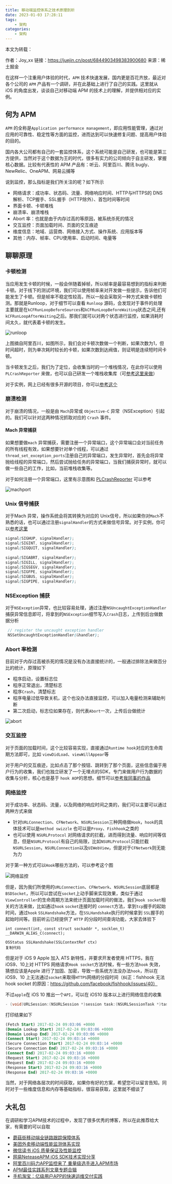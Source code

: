 ```yaml
---
title: 移动端监控体系之技术原理剖析
date: 2023-01-03 17:28:11
tags:
    - 架构
categories:
    - 架构
---
```


本文为转载：

作者：Joy_xx
链接：https://juejin.cn/post/6844903498383900680
来源：稀土掘金



在这样一个注重用户体验的时代，`APM` 技术快速发展，国内更是百花齐放，最近对各个公司的 `APM` 产品有一个调研，并在此基础上进行了自己的实践。这里就从 iOS 的角度出发，谈谈自己对移动端 APM 的技术上的理解，并提供相对应的实例。

## 何为 APM

`APM` 的全称是`Application performance management`，即应用性能管理，通过对应用的可靠性、稳定性等方面的监控，进而达到可以快速修复问题、提高用户体验的目的。

国内各大公司都有自己的一套监控体系，这个系统可能是自己研发，也可能是第三方提供，当然对于这个数据为王的时代，很多有实力的公司倾向于自主研发，掌握核心数据。比较有代表性的 APM 产品有：听云、阿里百川、腾讯 bugly、NewRelic、OneAPM、网易云捕等

说到监控，那么指标是我们所关注的呢？如下所示

- 网络请求：成功率、状态码、流量、网络响应时间、HTTP与HTTPS的 DNS 解析、TCP握手、SSL握手（HTTP除外）、首包时间等时间
- 界面卡顿、卡顿堆栈
- 崩溃率、崩溃堆栈
- Abort 率：也就是由于内存过高的等原因，被系统杀死的情况
- 交互监控：页面加载时间、页面的交互痕迹
- 维度信息：地域、运营商、网络接入方式、操作系统、应用版本等
- 其他：内存、帧率、CPU使用率、启动时间、电量等

## 聊聊原理

### 卡顿检测

当应用发生卡顿的时候，一般会伴随着掉帧，所以帧率是最容易想到的指标来判断卡顿。对于线下的测试环境，我们可以使用帧率来对开发做一些提示，告诉他们可能发生了卡顿。但是帧率不稳定性较高，所以一般会采取另一种方式来做卡顿检测。那就是Runloop，对于细节可以查看 `Runloop` 源码，会发现对于事件的处理主要就是在`kCFRunLoopBeforeSources`和`kCFRunLoopBeforeWaiting`状态之间,还有`kCFRunLoopAfterWaiting`之后。那我们就可以对两个状态进行监控，如果消耗时间太久，就代表着卡顿的发生。



![runloop](runloop.jpg)



上图摘自阿里百川，如图所示，我们会对卡顿次数做一个判断，如果次数为1，但时间超时，则为单次耗时较长的卡顿，如果次数到达阀值，则证明是连续短时间卡顿。

当卡顿发生之后，我们为了定位，会收集当时的一个堆栈情况，在此你可以使用 `PLCrashReporter` 来做，也可以自己研发一个堆栈收集库（可[参考这里来做](http://www.jianshu.com%2Fp%2F7e4c7b94ca36)）

对于实例，网上已经有很多开源的项目，你可以[参考这个](https://link.juejin.cn?target=https%3A%2F%2Fgithub.com%2Fsuifengqjn%2FPerformanceMonitor)

### 崩溃检测

对于崩溃的情况，一般是由 `Mach`异常或 `Objective-C` 异常（NSException）引起的。我们可以针对这两种情况抓取对应的 `Crash` 事件。

#### Mach 异常捕获

如果想要做`mach` 异常捕获，需要注册一个异常端口，这个异常端口会对当前任务的所有线程有效，如果想要针对单个线程，可以通过 `thread_set_exception_ports`注册自己的异常端口，发生异常时，首先会将异常抛给线程的异常端口，然后尝试抛给任务的异常端口，当我们捕获异常时，就可以做一些自己的工作，比如，当前堆栈收集等。

对于如何注册一个异常端口，这里有示意图和 [PLCrashReporter](https://link.juejin.cn?target=https%3A%2F%2Fgithub.com%2Fplausiblelabs%2Fplcrashreporter) 可以参考



![machport](machport.jpg)



### Unix 信号捕获

对于Mach 异常，操作系统会将其转换为对应的 Unix信号，所以如果你对`Mach`不熟悉的话，也可以通过注册`signalHandler`的方式来做信号异常。对于实例，你可以[参考这里](https://link.juejin.cn?target=https%3A%2F%2Fgithub.com%2Fxcysuccess%2FiOSCrashUncaught)

```scss
signal(SIGHUP, signalHandler);
signal(SIGINT, signalHandler);
signal(SIGQUIT, signalHandler);
   
signal(SIGABRT, signalHandler);
signal(SIGILL, signalHandler);
signal(SIGSEGV, signalHandler);
signal(SIGFPE, signalHandler);
signal(SIGBUS, signalHandler);
signal(SIGPIPE, signalHandler);

```

### NSException 捕获

对于`NSException`异常，也比较容易处理，通过注册`NSUncaughtExceptionHandler`捕获异常信息即可，将拿到的`NSException`细节写入`Crash`日志，上传到后台做数据分析

```scss
 // register the uncaught exception handler
 NSSetUncaughtExceptionHandler(&handler);

```

### Abort 率检测

目前对于内存过高被杀死的情况是没有办法直接统计的，一般通过排除法来做百分比的统计，原理如下

- 程序启动，设置标志位
- 程序正常退出，清楚标志
- 程序`Crash`，清楚标志
- 程序电量过低导致关机，这个也没办法直接监控，可以加入电量检测来辅助判断
- 第二次启动，标志位如果存在，则代表`Abort`一次，上传后台做统计



![abort](abort.jpg)



### 交互监控

对于页面的加载时间，这个比较容易实现，直接通过`Runtime hook`对应的生命周期方法即可，比如 `viewDidLoad`、`viewWillAppear`等

对于用户的交互痕迹，比如点击了那个按钮、跳转到了那个页面，这些信息偏于用户行为的收集，我们也独立研发了一个无埋点的SDK，专门来做用户行为数据的收集与分析，核心也是基于 `hook AOP`的思想。细节可以[参考我同事的作品](http://www.jianshu.com/p/69ce01e15042)

### 网络监控

对于成功率、状态码、流量，以及网络的响应时间之类的，我们可以主要可以通过两种方式来做

- 针对`URLConnection`、`CFNetwork`、`NSURLSession`三种网络做`Hook`，`hook`的具体技术可以是`method swizzle` 也可以是`Proxy`、`Fishhook`之类的
- 也可以使用 `NSURLProtocol` 对网络请求的拦截，进而得到流量、响应时间等信息，但是`NSURLProtocol`有自己的局限，比如`NSURLProtocol`只能拦截`NSURLSession`，`NSURLConnection`以及`UIWebView`，但是对于`CFNetwork`则无能为力

对于第一种方式可以`Hook`哪些方法的，可以参考这个图



![网络监控](NSURLMonitor.jpg)



但是，因为我们所使用的`URLConnection`、`CFNetwork`、`NSURLSession`底层都是 `BSDSocket`，所以可以尝试在`socket`上动手脚来实现效果，类似于通过`ViewController`的生命周期方法来统计页面加载时间的做法，我们`Hook socket`相关的方法来做，比如通过`hook` `socket`连接时的 `connect`方法，拿到`tcp`握手的起始时间，通过`hook` `SSLHandshake`方法，在`SSLHandshake`执行的时候拿到 `SSL`握手的起始时间等。目前听云已经提供了 `HTTP` 的分段时间查询功能，大家去体验下

```arduino
int	connect(int, const struct sockaddr *, socklen_t) __DARWIN_ALIAS_C(connect);

OSStatus SSLHandshake(SSLContextRef ctx) 
复制代码
```

但是对于 iOS 9 Apple 加入 ATS 新特性，并要求开发者使用 HTTPS，我在  iOS9、10上对 HTTPS  网络请求`Hook socket`方法时候，有一些方法`hook` 失效，猜想应该是Apple 进行了加固、加密，导致一些系统方法没办法`hook`，所以在 iOS9、10 上无法通过`socket`来取得`HTTPS`网络的分段时间（纠正：fishhook 无法 hook socket 的原因：https://github.com/facebook/fishhook/issues/40）

不过`apple`在 iOS 10 推出一个`API`，可以在 iOS10 版本以上进行网络信息的收集

```objectivec
- (void)URLSession:(NSURLSession *)session task:(NSURLSessionTask *)task didFinishCollectingMetrics:(NSURLSessionTaskMetrics *)metrics 

```

打印结果如下

```sql
(Fetch Start) 2017-02-24 09:03:06 +0000
(Domain Lookup Start) 2017-02-24 09:03:06 +0000
(Domain Lookup End) 2017-02-24 09:03:06 +0000
(Connect Start) 2017-02-24 09:03:14 +0000
(Secure Connection Start) 2017-02-24 09:03:14 +0000
(Secure Connection End) 2017-02-24 09:03:16 +0000
(Connect End) 2017-02-24 09:03:16 +0000
(Request Start) 2017-02-24 09:03:16 +0000
(Request End) 2017-02-24 09:03:16 +0000
(Response Start) 2017-02-24 09:03:16 +0000
(Response End) 2017-02-24 09:03:16 +0000
```

当然，对于网络各层次的时间获取，如果你有好的方案，希望您可以留言告知。同时对于一些维度信息和内存等基础指标，很容易获取，这里就不细谈了

## 大礼包

在调研和学习APM技术的过程中，发现了很多优秀的博客，所以在此推荐给大家，有需要的可以自取

- [蘑菇街移动端全链路跟踪保障体系](http://www.infoq.com/cn/presentations/mobile-terminal-full-link-tracking-and-security-system)
- [美团外卖移动端性能监测体系实现](http://mp.weixin.qq.com/s/MwgjpHj_5RaG74Z0JjNv5g)
- [微信读书 iOS 质量保证及性能监控](https://wereadteam.github.io/2016/12/12/Monitor/)
- [网易NeteaseAPM iOS SDK技术实现分享](http://www.infoq.com/cn/articles/netease-ios-sdk-neteaseapm-technology-share)
- [阿里百川码力APP监控来了 重量级选手进入APM市场](http://www.imooc.com/article/14205?block_id=tuijian_wz)
- [APM最佳实践系列文章专题合辑](https://link.juejin.cn?target=https%3A%2F%2Fgithub.com%2Fjoy0304%2FJoy-Blog%2Fblob%2Fmaster%2FiOS%20Collection.md)
- [手机淘宝：亿级用户APP的快速运维交付实践](https://mp.weixin.qq.com%2Fs%3F__biz%3DMzAxNDEwNjk5OQ%3D%3D%26mid%3D2650400312%26idx%3D1%26sn%3Dce8468991c70ab2e06634f59cd2b6865%26chksm%3D83952e20b4e2a736f701853a483da535312a258a56ca87d65b8ef77e8cf012dab9145659a0aa%26scene%3D0%26key%3D459eeebe1b51063320bc30b7024529048032de1a4d3a8e7cf01dbfc995da8f74fe85688c8be0471b1fdcb82d9b875d163a62f42e9ca04946e2c899194097fb93632ca7790f6fb7395d897442b9272213%26ascene%3D0%26uin%3DMTY3NzkzNjI0NA%3D%3D%26devicetype%3DiMac%2BMacBookPro12%2C1%2BOSX%2BOSX%2B10.12.2%2Bbuild(16C67)%26version%3D12020010%26nettype%3DWIFI%26fontScale%3D100%26pass_ticket%3DJE5tAT8H%2BfKdFzHQq72mWMIv%2BitHWOqOma3xmX5OeGGPWz2mPXxz3kaQE1WSKJlw)











